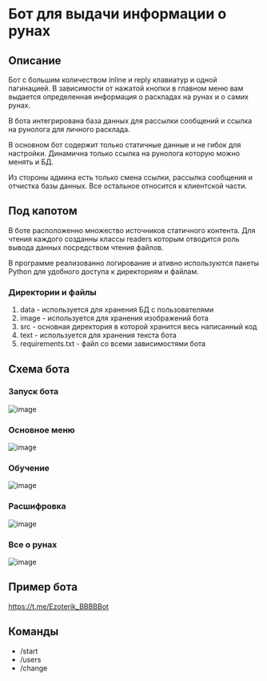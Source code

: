 # Бот для выдачи информации о рунах
## Описание
Бот с большим количеством inline и reply клавиатур и одной пагинацией. В зависимости от нажатой кнопки в главном меню вам выдается определенная информация о раскладах на рунах и о самих рунах.

В бота интегрирована база данных для рассылки сообщений и ссылка на рунолога для личного расклада.

В основном бот содержит только статичные данные и не гибок для настройки. Динамична только ссылка на рунолога которую можно менять и БД.

Из стороны админа есть только смена ссылки, рассылка сообщения и отчистка базы данных. Все остальное относится к клиентской части.
## Под капотом
В боте расположенно множество источников статичного контента. Для чтения каждого созданны классы readers которым отводится роль вывода данных посредством чтения файлов.

В программе реализованно логирование и ативно используются пакеты Python для удобного доступа к директориям и файлам.
### Директории и файлы
1. data - используется для хранения БД с пользователями
2. image - используется для хранения изображений бота
3. src - основная директория в которой хранится весь написанный код
4. text - используется для хранения текста бота
5. requirements.txt - файл со всеми зависимостями бота
## Схема бота
### Запуск бота
![image](https://github.com/user-attachments/assets/b3320f7b-4767-4de8-a925-0c237aedbf82)
### Основное меню
![image](https://github.com/user-attachments/assets/c9cf5b51-0807-409e-9bc0-2504726e520d)
### Обучение
![image](https://github.com/user-attachments/assets/4efc62fd-d9e9-4252-80b4-755044580602)
### Расшифровка
![image](https://github.com/user-attachments/assets/52883274-f0db-478f-9b87-ba51cd5df6bc)
### Все о рунах
![image](https://github.com/user-attachments/assets/09de7c17-18ab-49f3-bfc6-1e4945585006)
## Пример бота
https://t.me/Ezoterik_BBBBBot
## Команды
- /start
- /users
- /change
